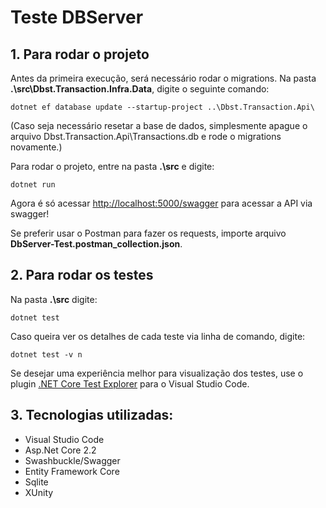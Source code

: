# Teste DBServer

## 1. Para rodar o projeto

Antes da primeira execução, será necessário rodar o migrations. Na pasta **.\src\Dbst.Transaction.Infra.Data**, digite o seguinte comando:

`dotnet ef database update --startup-project ..\Dbst.Transaction.Api\`

(Caso seja necessário resetar a base de dados, simplesmente apague o arquivo Dbst.Transaction.Api\Transactions.db e rode o migrations novamente.)

Para rodar o projeto, entre na pasta **.\src** e digite:

`dotnet run`

Agora é só acessar [http://localhost:5000/swagger](http://localhost:5000/swagger) para acessar a API via swagger!

Se preferir usar o Postman para fazer os requests, importe arquivo **DbServer-Test.postman_collection.json**.

## 2. Para rodar os testes

Na pasta **.\src** digite:

`dotnet test`

Caso queira ver os detalhes de cada teste via linha de comando, digite:

`dotnet test -v n`


Se desejar uma experiência melhor para visualização dos testes, use o plugin [.NET Core Test Explorer](https://marketplace.visualstudio.com/items?itemName=formulahendry.dotnet-test-explorer) para o Visual Studio Code.


## 3. Tecnologias utilizadas:
* Visual Studio Code
* Asp.Net Core 2.2
* Swashbuckle/Swagger
* Entity Framework Core
* Sqlite
* XUnity

